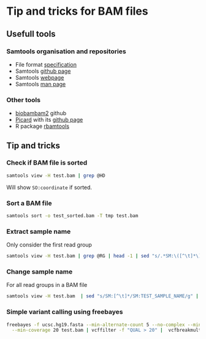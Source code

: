 # Tip and tricks for BAM files

## Usefull tools
### Samtools organisation and repositories
- File format [specification](http://samtools.github.io/hts-specs/)
- Samtools [github page](https://github.com/samtools/samtools)
- Samtools [webpage](http://www.htslib.org)
- Samtools [man page](http://www.htslib.org/doc/samtools.html)

### Other tools
- [biobambam2](https://github.com/gt1/biobambam2) github
- [Picard](http://broadinstitute.github.io/picard/) with its [github page](https://github.com/broadinstitute/picard)
- R package [rbamtools](https://cran.r-project.org/web/packages/rbamtools/index.html) 

## Tip and tricks
### Check if BAM file is sorted
```bash
samtools view -H test.bam | grep @HD
```
Will show `SO:coordinate` if sorted.
### Sort a BAM file
```bash
samtools sort -o test_sorted.bam -T tmp test.bam
```

### Extract sample name
Only consider the first read group
```bash
samtools view -H test.bam | grep @RG | head -1 | sed "s/.*SM:\([^\t]*\).*/\1/"
```

### Change sample name 
For all read groups in a BAM file
```bash
samtools view -H test.bam  | sed "s/SM:[^\t]*/SM:TEST_SAMPLE_NAME/g" | samtools reheader - test.bam > test_SM.bam
```

### Simple variant calling using freebayes
```bash
freebayes -f ucsc.hg19.fasta --min-alternate-count 5 --no-complex --min-mapping-quality 20 --min-base-quality 20 \
  --min-coverage 20 test.bam | vcffilter -f "QUAL > 20" |  vcfbreakmulti | vt normalize - -q -r ucsc.hg19.fasta > test.vcf 
```
